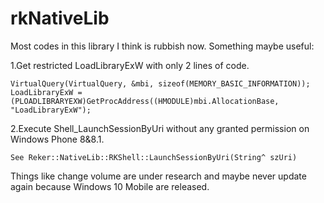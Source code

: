# rkNativeLib

Most codes in this library I think is rubbish now.
Something maybe useful:

1.Get restricted LoadLibraryExW with only 2 lines of code.
```
VirtualQuery(VirtualQuery, &mbi, sizeof(MEMORY_BASIC_INFORMATION));
LoadLibraryExW = (PLOADLIBRARYEXW)GetProcAddress((HMODULE)mbi.AllocationBase, "LoadLibraryExW");
```
2.Execute Shell_LaunchSessionByUri without any granted permission on Windows Phone 8&8.1.
```
See Reker::NativeLib::RKShell::LaunchSessionByUri(String^ szUri)
```

Things like change volume are under research and maybe never update again because Windows 10 Mobile are released.
